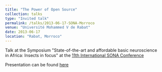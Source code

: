```yaml
---
title: "The Power of Open Source"
collection: talks
type: "Invited talk"
permalink: /talks/2013-06-17-SONA-Morroco
venue: "Université Mohammed V de Rabat"
date: 2013-06-17
location: "Rabat, Morroco"
---
```



Talk at the Symposium "State-of-the-art and affordable basic neuroscience in Africa: Insects in focus"
at the [11th International SONA Conference](https://sonafrica.info/objectives-functions/past-sona-meetings)


Presentation can be found [here](http://amchagas.github.io/files/presentations/Sona2013_andre1.pdf)
